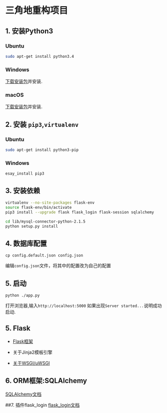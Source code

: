 # 三角地重构项目

## 1. 安装Python3

### Ubuntu
```bash
sudo apt-get install python3.4
```

### Windows
[下载安装包](https://www.python.org/downloads/windows/)并安装.

### macOS
[下载安装包](https://www.python.org/downloads/mac-osx/)并安装.



## 2. 安装 `pip3`,`virtualenv`
### Ubuntu
```bash
sudo apt-get install python3-pip
```
### Windows
```
esay_install pip3
```



## 3. 安装依赖

```bash
virtualenv --no-site-packages flask-env
source flask-env/bin/activate
pip3 install --upgrade flask flask_login flask-session sqlalchemy

cd lib/mysql-connector-python-2.1.5
python setup.py install
```
## 4. 数据库配置
```
cp config.default.json config.json
```

编辑`config.json`文件，将其中的配置改为自己的配置

 
##  5. 启动
```
python ./app.py
``` 
打开浏览器,输入`http://localhost:5000`
如果出现`Server started...`说明成功启动.
 
 
## 5. Flask
- [Flask框架](https://www.sqlalchemy.org/)

- 关于Jinja2模板引擎

- [关于WSGI/uWSGI](http://www.liaoxuefeng.com/wiki/001374738125095c955c1e6d8bb493182103fac9270762a000/001386832689740b04430a98f614b6da89da2157ea3efe2000)


## 6. ORM框架:SQLAlchemy
[SQLAlchemy文档](https://www.sqlalchemy.org/)

##7. 插件flask_login
[flask_login文档](http://flask-login.readthedocs.io/en/latest/)

